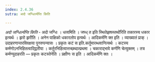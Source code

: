 ```yaml
---
index: 2.4.36
sutra: अदो जग्धिर्ल्यप्ति किति

---
```

_अदो जग्धिर्ल्यप्ति किति_ - अदो जग्धिः । धत्वमिति । जघ्ध् त इति स्थितेझषस्तथो॑रिति तकारस्य धकार इत्यर्थः । झरो झरीति । अनेन पाक्षिको धकारलोप इत्यर्थः । आदिकर्मणि क्त इति । व्याख्यातं प्राक् । उदाहरणान्तरविवक्षया पुनरुपन्यासः । प्रकृतः कटं स इति.कर्तुमारब्धवानित्यर्थः । कटस्य कर्मणोऽनभिहितत्वाद्द्वितीया । कर्तुरभिहित्वात्तच्छब्दात्प्रथमा । चकाराद्भावे कर्णणि चेत्युक्तम् । तत्र कर्मण्युदाहरति —  प्रकृतः कटस्तेनेति । प्रक्षीणः स इति । आदिकर्मणि क्तः ।